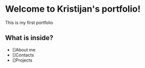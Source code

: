 # Welcome to Kristijan's portfolio!

This is my first portfolio

## What is inside?

- []About me
- []Contacts
- []Projects